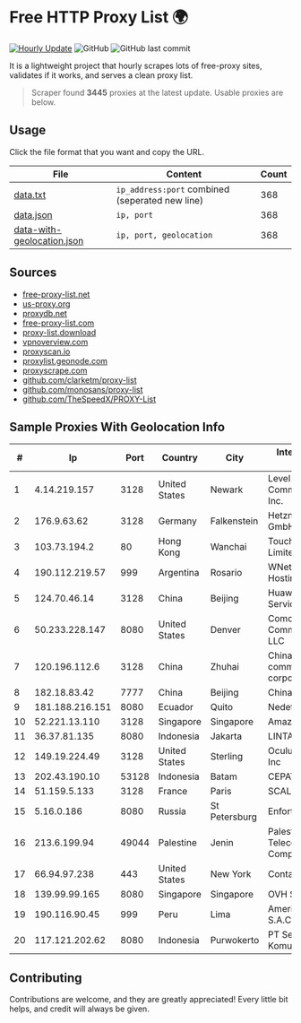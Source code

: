 
# Free HTTP Proxy List 🌍

[![Hourly Update](https://github.com/mertguvencli/http-proxy-list/actions/workflows/main.yml/badge.svg?branch=main)](https://github.com/mertguvencli/http-proxy-list/actions/workflows/main.yml)
![GitHub](https://img.shields.io/github/license/mertguvencli/http-proxy-list)
![GitHub last commit](https://img.shields.io/github/last-commit/mertguvencli/http-proxy-list)

It is a lightweight project that hourly scrapes lots of free-proxy sites, validates if it works, and serves a clean proxy list.


> Scraper found **3445** proxies at the latest update. Usable proxies are below.

## Usage

Click the file format that you want and copy the URL.


|File|Content|Count|
|----|-------|-----|
|[data.txt](https://raw.githubusercontent.com/mertguvencli/http-proxy-list/main/proxy-list/data.txt)|`ip_address:port` combined (seperated new line)|368|
|[data.json](https://raw.githubusercontent.com/mertguvencli/http-proxy-list/main/proxy-list/data.json)|`ip, port`|368|
|[data-with-geolocation.json](https://raw.githubusercontent.com/mertguvencli/http-proxy-list/main/proxy-list/data-with-geolocation.json)|`ip, port, geolocation`|368|

## Sources

* [free-proxy-list.net](https://free-proxy-list.net)
* [us-proxy.org](https://www.us-proxy.org)
* [proxydb.net](http://proxydb.net)
* [free-proxy-list.com](https://free-proxy-list.com/?page=&port=&type%5B%5D=http&type%5B%5D=https&up_time=0&search=Search)
* [proxy-list.download](https://www.proxy-list.download/HTTP)
* [vpnoverview.com](https://vpnoverview.com/privacy/anonymous-browsing/free-proxy-servers)
* [proxyscan.io](https://www.proxyscan.io)
* [proxylist.geonode.com](https://proxylist.geonode.com/api/proxy-list?limit=300&page=1&sort_by=lastChecked&sort_type=desc&protocols=http,https)
* [proxyscrape.com](https://api.proxyscrape.com/v2/?request=displayproxies&protocol=http&timeout=10000&country=all&ssl=all&anonymity=all)
* [github.com/clarketm/proxy-list](https://raw.githubusercontent.com/clarketm/proxy-list/master/proxy-list-raw.txt)
* [github.com/monosans/proxy-list](https://raw.githubusercontent.com/monosans/proxy-list/main/proxies/http.txt)
* [github.com/TheSpeedX/PROXY-List](https://raw.githubusercontent.com/TheSpeedX/PROXY-List/master/http.txt)


## Sample Proxies With Geolocation Info

|#|Ip|Port|Country|City|Internet Service Provider|
|-|--|----|-------|----|-------------------------|
|1|4.14.219.157|3128|United States|Newark|Level 3 Communications, Inc.|
|2|176.9.63.62|3128|Germany|Falkenstein|Hetzner Online GmbH|
|3|103.73.194.2|80|Hong Kong|Wanchai|TouchPal HK Co., Limited|
|4|190.112.219.57|999|Argentina|Rosario|WNet Internet y Hosting|
|5|124.70.46.14|3128|China|Beijing|Huawei Cloud Service data center|
|6|50.233.228.147|8080|United States|Denver|Comcast Cable Communications, LLC|
|7|120.196.112.6|3128|China|Zhuhai|China Mobile communications corporation|
|8|182.18.83.42|7777|China|Beijing|China Mobile|
|9|181.188.216.151|8080|Ecuador|Quito|Nedetel S.A|
|10|52.221.13.110|3128|Singapore|Singapore|Amazon.com, Inc.|
|11|36.37.81.135|8080|Indonesia|Jakarta|LINTASARTA|
|12|149.19.224.49|3128|United States|Sterling|Oculus Networks Inc|
|13|202.43.190.10|53128|Indonesia|Batam|CEPATNET|
|14|51.159.5.133|3128|France|Paris|SCALEWAY|
|15|5.16.0.186|8080|Russia|St Petersburg|Enforta-MSK|
|16|213.6.199.94|49044|Palestine|Jenin|Palestine Telecommunications Company|
|17|66.94.97.238|443|United States|New York|Contabo Inc.|
|18|139.99.99.165|8080|Singapore|Singapore|OVH SAS|
|19|190.116.90.45|999|Peru|Lima|America Movil Peru S.A.C.|
|20|117.121.202.62|8080|Indonesia|Purwokerto|PT Sekawan Global Komunika|



## Contributing

Contributions are welcome, and they are greatly appreciated! Every
little bit helps, and credit will always be given.

